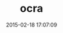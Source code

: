 ---
layout: post
title:  "ocra"
repo:   "larsch/ocra"
date:   2015-02-18 17:07:09
gemurl: https://github.com/larsch/ocra/
---